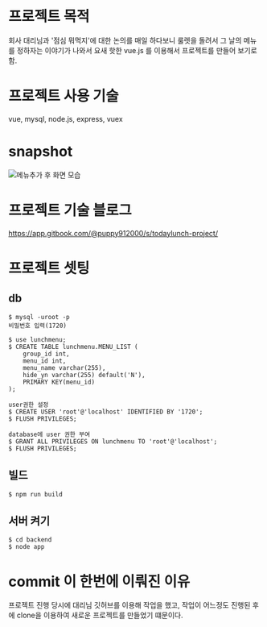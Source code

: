 # 프로젝트 목적
회사 대리님과 '점심 뭐먹지'에 대한 논의를 매일 하다보니 룰렛을 돌려서 그 날의 메뉴를 정하자는 이야기가 나와서
요새 핫한 vue.js 를 이용해서 프로젝트를 만들어 보기로 함.

# 프로젝트 사용 기술
vue, mysql, node.js, express, vuex

# snapshot
![메뉴추가 후 화면 모습](https://user-images.githubusercontent.com/58247170/92437316-93edeb00-f1e1-11ea-877f-d07064ff4eff.png)

# 프로젝트 기술 블로그
<https://app.gitbook.com/@puppy912000/s/todaylunch-project/>

# 프로젝트 셋팅

## db 
    $ mysql -uroot -p
    비밀번호 입력(1720)

    $ use lunchmenu;
    $ CREATE TABLE lunchmenu.MENU_LIST (
        group_id int,
        menu_id int,
        menu_name varchar(255),
        hide_yn varchar(255) default('N'),
        PRIMARY KEY(menu_id)
    );

    user권한 설정
    $ CREATE USER 'root'@'localhost' IDENTIFIED BY '1720';
    $ FLUSH PRIVILEGES;

    database에 user 권한 부여
    $ GRANT ALL PRIVILEGES ON lunchmenu TO 'root'@'localhost';
    $ FLUSH PRIVILEGES;

## 빌드
    $ npm run build

## 서버 켜기
    $ cd backend 
    $ node app

# commit 이 한번에 이뤄진 이유
프로젝트 진행 당시에 대리님 깃허브를 이용해 작업을 했고, 작업이 어느정도 진행된 후에 clone을 이용하여
새로운 프로젝트를 만들었기 떄문이다.


